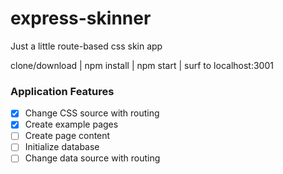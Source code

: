 # express-skinner

Just a little route-based css skin app

clone/download | npm install | npm start | surf to localhost:3001

### Application Features

- [x] Change CSS source with routing
- [x] Create example pages
- [ ] Create page content
- [ ] Initialize database
- [ ] Change data source with routing